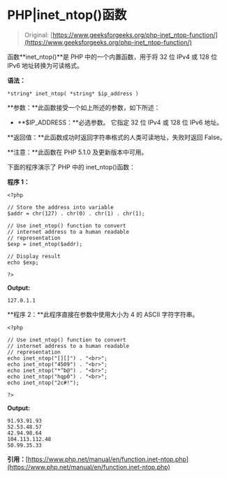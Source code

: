 # PHP|inet_ntop()函数

> Original: [https://www.geeksforgeeks.org/php-inet_ntop-function/](https://www.geeksforgeeks.org/php-inet_ntop-function/)

函数**inet_ntop()**是 PHP 中的一个内置函数，用于将 32 位 IPv4 或 128 位 IPv6 地址转换为可读格式。

**语法：**

```
*string* inet_ntop( *string* $ip_address )
```

**参数：**此函数接受一个如上所述的参数，如下所述：

*   **$IP_ADDRESS：**必选参数。 它指定 32 位 IPv4 或 128 位 IPv6 地址。

**返回值：**此函数成功时返回字符串格式的人类可读地址，失败时返回 False。

**注意：**此函数在 PHP 5.1.0 及更新版本中可用。

下面的程序演示了 PHP 中的 inet_ntop()函数：

**程序 1：**

```
<?php

// Store the address into variable
$addr = chr(127) . chr(0) . chr(1) . chr(1);

// Use inet_ntop() function to convert
// internet address to a human readable
// representation
$exp = inet_ntop($addr);

// Display result
echo $exp;

?>
```

**Output:**

```
127.0.1.1

```

**程序 2：**此程序直接在参数中使用大小为 4 的 ASCII 字符字符串。

```
<?php

// Use inet_ntop() function to convert
// internet address to a human readable
// representation
echo inet_ntop("[][]") . "<br>";
echo inet_ntop("4509") . "<br>";
echo inet_ntop("*^b@") . "<br>";
echo inet_ntop("hqp0") . "<br>";
echo inet_ntop("2c#!");

?>
```

**Output:**

```
91.93.91.93
52.53.48.57
42.94.98.64
104.113.112.48
50.99.35.33

```

**引用：**[https://www.php.net/manual/en/function.inet-ntop.php](https://www.php.net/manual/en/function.inet-ntop.php)